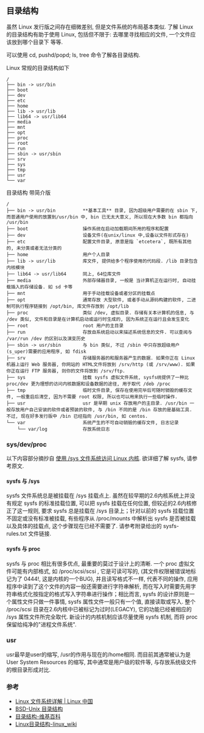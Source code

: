 ## 目录结构
虽然 Linux 发行版之间存在细微差别, 但是文件系统的布局基本类似. 了解 Linux 的目录结构有助于使用 Linux, 包括但不限于: 去哪里寻找相应的文件,  一个文件应该放到哪个目录下 等等.

可以使用 cd, pushd/popd; ls, tree 命令了解各目录结构.

Linux 常规的目录结构如下
````
/
├── bin -> usr/bin
├── boot
├── dev
├── etc
├── home
├── lib -> usr/lib
├── lib64 -> usr/lib64
├── media
├── mnt
├── opt
├── proc
├── root
├── run
├── sbin -> usr/sbin
├── srv
├── sys
├── tmp
├── usr
└── var
````

目录结构 带简介版
````
/
├── bin -> usr/bin          **基本工具** 目录, 因为超级用户需要的在 sbin 下, 而普通用户使用的放置到/usr/bin 中, bin 已无太大意义, 所以现在大多数 bin 都指向 /usr/bin
├── boot                    操作系统在启动加载期间所用的程序和配置
├── dev                     设备文件(在unix/linux 中,设备以文件形式存在)
├── etc                     配置文件目录, 原意是指 `etcetera`, 既所有其他的, 未分类或者无法分类的
├── home                    用户个人目录
├── lib -> usr/lib          库文件, 提供给多个程序使用的代码段. /lib 目录包含内核模块
├── lib64 -> usr/lib64      同上, 64位库文件
├── media                   外部存储器目录, 一般是 当计算机正在运行时, 自动挂载插入的存储设备. 如 sd 卡等
├── mnt                     用于手动挂载设备或者分区的挂载点
├── opt                     通常存放 大型软件, 或者手动从源码构建的软件, 二进制可执行程序链接到 /opt/bin, 库文件存放到 /opt/lib
├── proc                    类似 /dev, 虚拟目录. 存储有关本计算机的信息, 与 /dev 类似, 文件和目录是在计算机启动或运行时生成的, 因为系统正在运行且会发生变化
├── root                    root 用户的主目录
├── run                     存放自系统启动以来描述系统信息的文件. 可以查阅与 /var/run /dev 的区别以及演变历史
├── sbin -> usr/sbin        与 bin 类似, 不过 /sbin 中只存放超级用户(s_uper)需要的应用程序, 如 fdisk
├── srv                     存储服务器的和服务器产生的数据. 如果你正在 Linux 机器上运行 Web 服务器, 你网站的 HTML文件将放到 /srv/http (或 /srv/www). 如果你正在运行 FTP 服务器, 则你的文件将放到 /srv/ftp.
├── sys                     挂载 sysfs 虚拟文件系统, sysfs统提供了一种比 proc/dev 更为理想的访问内核数据和设备数据的途径, 用于取代 /deb /proc
├── tmp                     临时文件目录, 保存在使用完毕后可随时销毁的缓存文件, 一般重启后清空, 因为不需要 root 权限, 所以也可以用来执行一些临时操作.
├── usr                     usr 是早期 unix 存放用户的主目录. /usr/bin 一般存放用户自己安装的软件或者预装的软件, 与 /bin 不同的是 /bin 存放的是基础工具. 不过, 现在好多发行版中 /bin 已经指向 /usr/bin, 如 centos.
└── var                     系统产生的不可自动销毁的缓存文件, 日志记录
    └── var/log             存放系统日志
````

### sys/dev/proc
以下内容部分摘抄自 [使用 /sys 文件系统访问 Linux 内核](https://www.ibm.com/developerworks/cn/linux/l-cn-sysfs/index.html). 欲详细了解 sysfs, 请参考原文.

#### sysfs 与 /sys
sysfs 文件系统总是被挂载在 /sys 挂载点上. 虽然在较早期的2.6内核系统上并没有规定 sysfs 的标准挂载位置, 可以把 sysfs 挂载在任何位置, 但较近的2.6内核修正了这一规则, 要求 sysfs 总是挂载在 /sys 目录上；针对以前的 sysfs 挂载位置不固定或没有标准被挂载, 有些程序从 /proc/mounts 中解析出 sysfs 是否被挂载以及具体的挂载点, 这个步骤现在已经不需要了. 请参考附录给出的 sysfs-rules.txt 文件链接. 

#### sysfs 与 proc
sysfs 与 proc 相比有很多优点, 最重要的莫过于设计上的清晰. 一个 proc 虚拟文件可能有内部格式, 如 /proc/scsi/scsi , 它是可读可写的, (其文件权限被错误地标记为了 0444!, 这是内核的一个BUG), 并且读写格式不一样, 代表不同的操作, 应用程序中读到了这个文件的内容一般还需要进行字符串解析, 而在写入时需要先用字符串格式化按指定的格式写入字符串进行操作；相比而言,  sysfs 的设计原则是一个属性文件只做一件事情,  sysfs 属性文件一般只有一个值, 直接读取或写入. 整个 /proc/scsi 目录在2.6内核中已被标记为过时(LEGACY), 它的功能已经被相应的 /sys 属性文件所完全取代. 新设计的内核机制应该尽量使用 sysfs 机制, 而将 proc 保留给纯净的"进程文件系统". 

### usr
usr最早是user的缩写, /usr的作用与现在的/home相同. 而目前其通常被认为是 User System Resources 的缩写, 其中通常是用户级的软件等, 与存放系统级文件的根目录形成对比.

### 参考
- [Linux 文件系统详解 | Linux 中国](https://zhuanlan.zhihu.com/p/38802277)
- [BSD-Unix 目录结构](https://www.freebsd.org/doc/zh_CN/books/handbook/dirstructure.html)
- [目录结构-维基百科](https://zh.wikipedia.org/wiki/文件系统层次结构标准)
- [Linux目录结构-linux_wiki](http://linux-wiki.cn/wiki/zh-hans/Linux目录结构)
